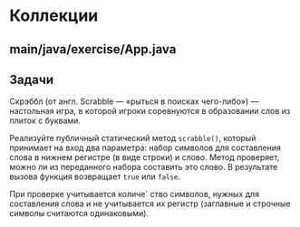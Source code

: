 # Коллекции

## main/java/exercise/App.java

## Задачи

Скрэббл (от англ. Scrabble — «рыться в поисках чего-либо») — настольная игра, в которой игроки соревнуются в образовании слов из плиток с буквами.

Реализуйте публичный статический метод `scrabble()`, который принимает на вход два параметра: набор символов для составления слова в нижнем регистре (в виде строки) и слово. Метод проверяет, можно ли из переданного набора составить это слово. В результате вызова функция возвращает `true` или `false`.

При проверке учитывается количе`    ство символов, нужных для составления слова и не учитывается их регистр (заглавные и строчные символы считаются одинаковыми).

[//]: # (```java)

[//]: # (App.scrabble&#40;"rkqodlw", "world"&#41;; // true           )

[//]: # (App.scrabble&#40;"ajv", "java"&#41;; // false)

[//]: # (App.scrabble&#40;"avjafff", "JaVa"&#41;; // true)

[//]: # (App.scrabble&#40;"", "hexlet"&#41;; // false)

[//]: # (```)
